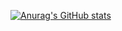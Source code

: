 [![Anurag's GitHub stats](https://github-readme-stats.vercel.app/api?username=LuizaR0drigues)](https://github.com/anuraghazra/github-readme-stats)
